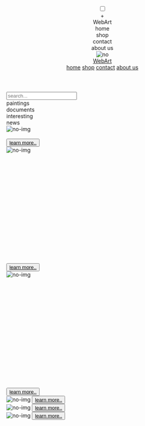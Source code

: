 <!DOCTYPE html lang="en">
<head>
    <meta charset="UTF-8">
    <link rel="stylesheet" href="project.css">
    <link href="https://fonts.googleapis.com/css2?family=Playfair+Display:wght@400;600&display=swap" rel="stylesheet">
    <link href="https://fonts.googleapis.com/css2?family=Roboto:wght@300&display=swap" rel="stylesheet">
    <link rel="stylesheet" href="https://maxcdn.bootstrapcdn.com/bootstrap/4.0.0/css/bootstrap.min.css" integrity="sha384-Gn5384xqQ1aoWXA+058RXPxPg6fy4IWvTNh0E263XmFcJlSAwiGgFAW/dAiS6JXm" crossorigin="anonymous">
    <title>Title</title>
</head>
<body>

<header class="font1">
    <div class="mobil">
        <input type="checkbox" id="side-checkbox" />
        <div class="side-panel">
            <label class="side-button-2" for="side-checkbox">+</label>
            <div class="side-title">WebArt</div>
            <label for="side-checkbox">home</label><br>
            <label for="side-checkbox">shop</label><br>
            <label for="side-checkbox">contact</label><br>
            <label for="side-checkbox">about us</label>
        </div>
        <div class="side-button-1-wr">
            <label class="side-button-1" for="side-checkbox">
                <div>
                    <div class="mobil">
                        <img src="./assets/меню.svg" alt="no">
                    </div>
                </div>
            </label>
        </div>
    </div>
    <a href="#logo" class="logo">WebArt</a>
    <nav>
        <a class="active" href="#home">home</a>
        <a href="#shop">shop</a>
        <a href="#contact">contact</a>
        <a href="#about">about us</a>
    </nav>
</header>

<div class="figure">
    <input class="search" type="text" placeholder="search...">
    <div class="container text-center">
        <div class="block" class="font1">
            <div class="row">
                <div class="col-sm-3">
                    <span href="#1.html" class="block_" style="margin-top: 1vh">paintings</span>
                </div>
                <div class="col-sm-3">
                    <span href="#2.html" class="block_">documents</span>
                </div>
                <div class="col-sm-3">
                    <span href="#3.html" class="block_">interesting</span>
                </div>
                <div class="col-sm-3">
                    <span href="#4.html" class="block_" style="border-bottom: none">news</span>
                </div>
            </div>
        </div>
    </div>
</div>

<div class="container-fluid align-items-center">
        <div class="col-xs-12 col-sm-6 col-md-4">
            <div class="container-0">
                <div class="row">
                    <div class="col-xs-12 col-sm-6 col-md-4">
                            <div class="box_" style=" top: 25vh;">
                                <img src="./assets/1.svg" alt="no-img" class="imag1">
                                <br><br>
                                <div class="thumb-title">
                                    <button class="bn"><a href="#" style="color: black;">learn more..</a></button>
                                </div>
                            </div>
                    </div>
                    <div class="col-xs-12 col-sm-6 col-md-4">
                            <div class="box_" style=" top:15vh;">
                                <img src="./assets/2.svg" alt="no-img" class="imag2">
                                    <br><br><br><br><br><br><br><br><br><br><br><br><br><br><br><br><br><br>
                                <div class="thumb-title">
                                    <button class="bn" style="bottom: 5vh"><a href="#" style="color: black;">learn more..</a></button>
                                </div>
                            </div>
                    </div>
                    <div class="col-xs-12 col-sm-6 col-md-4">
                            <div class="box_" style=" top:30vh">
                                <img src="./assets/3.svg" alt="no-img" class="imag3">
                                <br><br><br><br><br><br><br><br><br><br><br><br><br><br><br><br><br><br>
                                <div class="thumb-title">
                                    <button class="bn"><a href="#" style="color: black;">learn more..</a></button>
                                </div>
                            </div>
                    </div>
                </div>
            </div>
        </div>
</div>
<div class="flex_container">
    <div class="row">
            <div class="box_1">
                <img src="./assets/1.svg" alt="no-img" class="imag1_" style="left: 0">
                <button class="bn_1"><a href="#" style="color: black;">learn more..</a></button>
            </div>
            <div class="box_2">
                <img src="./assets/2.svg" alt="no-img" class="imag1_" style="left: 55vw">
                <button class="bn_1"><a href="#" style="color: black;">learn more..</a></button>
            </div>
            <div class="box_3">
                <img src="./assets/3.svg" alt="no-img" class="imag1_" style="left: 0">
                <button class="bn_1"><a href="#" style="color: black;">learn more..</a></button>
            </div>
    </div>
</div>
<div class="box2">
    <div class="container-fluid align-items-center">
        <div class="row">
            <div class="col-xs-12">
                <div class="row">
                    <div class="col-xs-12 col-sm-4 col-md-4">
                        <div>
                            <div class="materials" style="background-image: url(assets/materials.svg); height: 50vh; width: 13vw;">
                            </div>
                        </div>
                    </div>
                    <div class="col-xs-12 col-sm-4 col-md-4">
                        <div>
                            <div class="paint" style="background-image: url(assets/paint.svg); width: 30vw; height: 38vh; left:32vw;">
                            </div>
                        </div>
                    </div>
                    <div class="col-xs-12 col-sm-4 col-md-4">
                        <div>
                            <div class="download">
                                <img src="assets/download.svg" alt="no" id="change_image">
                            </div>
                        </div>
                    </div>
            <div class="col-xs-12">
                <div class="row">
                    <div class="col-xs-12 col-sm-4 col-md-4">
                        <div>
                            <button class="download_b" style="left: 5vw;">Learn more...</button>
                        </div>
                        <div>
                            <button class="download_b" style="left: 40vw">Learn more...</button>
                        </div>
                        <div>
                            <button onclick="change_image.src='./assets/down.jpg'" class="download_b">Learn more...</button>
                        </div>
                    </div>
                </div>
            </div>
                </div>
            </div>
        </div>
    </div>
</div>

<div class="container">
    <div class="box3" style="text-align: center">
        <img src="./assets/pazl.jpg" alt="no-img" class="pazl">
    </div>
    <div class="box3_txt">
        <p>Искусство — форма творчества, способ духовной</p><p> самореализации человека посредством</p><p> чувственно-выразительных средств </p><p>(звука, пластики тела, рисунка, слова,</p><p> цвета, света, природного материала и т.д.)</p>
    </div>
</div>

<footer>
    <div class="container text-center" style="text-align: center;">
        <div class="container-1" class="font2">
            <div class="row">
                <div class="col-sm-3 col-lg-3">
                    <img src="./assets/iu.jpg" alt="no-img" class="iu">
                </div>
                <div class="col-sm-3 col-lg-3">
                    <p><a href="#.html" class="text">+7(999)-999-99-99</a></p>
                    <img src="./assets/icon1.svg" alt="no" class="icon" style="width: 11vw; height: 11vh">
                </div>
                <div class="col-sm-3 col-lg-3">
                    <p><a href="#vk.html" class="text" >vk.com</a></p>
                    <img src="./assets/icon2.svg" alt="no" class="icon" style="width: 11vw; height: 11vh">
                </div>
                <div class="col-sm-3 col-lg-3">
                    <p><a href="#inst.html" class="text" style="margin-right: 5vw;">@inst</a></p>
                    <img src="./assets/icon3.svg" alt="no" class="icon" style="width: 11vw; height: 11vh">
                </div>
            </div>
        </div>
    </div>
</footer>
<footer class="container-2">
    <img src="./assets/iu.jpg" alt="no-img" class="iu">
    <div class="nav">
        <img src="./assets/icon1.svg" alt="no" class="icon">
        <img src="./assets/icon2.svg" alt="no" class="icon">
        <img src="./assets/icon3.svg" alt="no" class="icon">
    </div>
</footer>

<script src="https://code.jquery.com/jquery-3.2.1.slim.min.js" integrity="sha384-KJ3o2DKtIkvYIK3UENzmM7KCkRr/rE9/Qpg6aAZGJwFDMVNA/GpGFF93hXpG5KkN" crossorigin="anonymous"></script>
<script src="https://cdnjs.cloudflare.com/ajax/libs/popper.js/1.12.9/umd/popper.min.js" integrity="sha384-ApNbgh9B+Y1QKtv3Rn7W3mgPxhU9K/ScQsAP7hUibX39j7fakFPskvXusvfa0b4Q" crossorigin="anonymous"></script>
<script src="https://maxcdn.bootstrapcdn.com/bootstrap/4.0.0/js/bootstrap.min.js" integrity="sha384-JZR6Spejh4U02d8jOt6vLEHfe/JQGiRRSQQxSfFWpi1MquVdAyjUar5+76PVCmYl" crossorigin="anonymous"></script>
</body>
</html>
